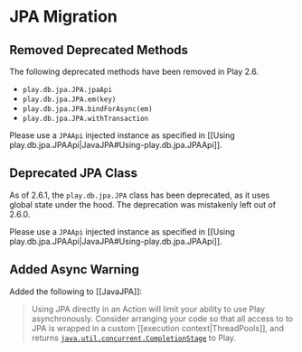 <!--- Copyright (C) 2009-2018 Lightbend Inc. <https://www.lightbend.com> -->
# JPA Migration

## Removed Deprecated Methods

The following deprecated methods have been removed in Play 2.6.

* `play.db.jpa.JPA.jpaApi`
* `play.db.jpa.JPA.em(key)`
* `play.db.jpa.JPA.bindForAsync(em)`
* `play.db.jpa.JPA.withTransaction`

Please use a `JPAApi` injected instance as specified in [[Using play.db.jpa.JPAApi|JavaJPA#Using-play.db.jpa.JPAApi]].

## Deprecated JPA Class

As of 2.6.1, the `play.db.jpa.JPA` class has been deprecated, as it uses global state under the hood.  The deprecation was mistakenly left out of 2.6.0.

Please use a `JPAApi` injected instance as specified in [[Using play.db.jpa.JPAApi|JavaJPA#Using-play.db.jpa.JPAApi]].

## Added Async Warning

Added the following to [[JavaJPA]]:

> Using JPA directly in an Action will limit your ability to use Play asynchronously.  Consider arranging your code so that all access to to JPA is wrapped in a custom [[execution context|ThreadPools]], and returns [`java.util.concurrent.CompletionStage`](https://docs.oracle.com/javase/8/docs/api/java/util/concurrent/CompletionStage.html) to Play.
